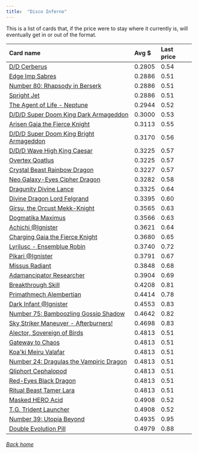 ```yaml
---
title:  "Disco Inferno"
---
```


This is a list of cards that, if the price were to stay where it currently is, will eventually get in or out of the format.

| Card name | Avg $ | Last price |
| :-- | :-- | :-- |
[D/D Cerberus](https://db.ygoprodeck.com/card/?search=D/D%20Cerberus) | 0.2805 | 0.54 |
[Edge Imp Sabres](https://db.ygoprodeck.com/card/?search=Edge%20Imp%20Sabres) | 0.2886 | 0.51 |
[Number 80: Rhapsody in Berserk](https://db.ygoprodeck.com/card/?search=Number%2080:%20Rhapsody%20in%20Berserk) | 0.2886 | 0.51 |
[Spright Jet](https://db.ygoprodeck.com/card/?search=Spright%20Jet) | 0.2886 | 0.51 |
[The Agent of Life - Neptune](https://db.ygoprodeck.com/card/?search=The%20Agent%20of%20Life%20-%20Neptune) | 0.2944 | 0.52 |
[D/D/D Super Doom King Dark Armageddon](https://db.ygoprodeck.com/card/?search=D/D/D%20Super%20Doom%20King%20Dark%20Armageddon) | 0.3000 | 0.53 |
[Arisen Gaia the Fierce Knight](https://db.ygoprodeck.com/card/?search=Arisen%20Gaia%20the%20Fierce%20Knight) | 0.3113 | 0.55 |
[D/D/D Super Doom King Bright Armageddon](https://db.ygoprodeck.com/card/?search=D/D/D%20Super%20Doom%20King%20Bright%20Armageddon) | 0.3170 | 0.56 |
[D/D/D Wave High King Caesar](https://db.ygoprodeck.com/card/?search=D/D/D%20Wave%20High%20King%20Caesar) | 0.3225 | 0.57 |
[Overtex Qoatlus](https://db.ygoprodeck.com/card/?search=Overtex%20Qoatlus) | 0.3225 | 0.57 |
[Crystal Beast Rainbow Dragon](https://db.ygoprodeck.com/card/?search=Crystal%20Beast%20Rainbow%20Dragon) | 0.3227 | 0.57 |
[Neo Galaxy-Eyes Cipher Dragon](https://db.ygoprodeck.com/card/?search=Neo%20Galaxy-Eyes%20Cipher%20Dragon) | 0.3282 | 0.58 |
[Dragunity Divine Lance](https://db.ygoprodeck.com/card/?search=Dragunity%20Divine%20Lance) | 0.3325 | 0.64 |
[Divine Dragon Lord Felgrand](https://db.ygoprodeck.com/card/?search=Divine%20Dragon%20Lord%20Felgrand) | 0.3395 | 0.60 |
[Girsu, the Orcust Mekk-Knight](https://db.ygoprodeck.com/card/?search=Girsu,%20the%20Orcust%20Mekk-Knight) | 0.3565 | 0.63 |
[Dogmatika Maximus](https://db.ygoprodeck.com/card/?search=Dogmatika%20Maximus) | 0.3566 | 0.63 |
[Achichi @Ignister](https://db.ygoprodeck.com/card/?search=Achichi%20@Ignister) | 0.3621 | 0.64 |
[Charging Gaia the Fierce Knight](https://db.ygoprodeck.com/card/?search=Charging%20Gaia%20the%20Fierce%20Knight) | 0.3680 | 0.65 |
[Lyrilusc - Ensemblue Robin](https://db.ygoprodeck.com/card/?search=Lyrilusc%20-%20Ensemblue%20Robin) | 0.3740 | 0.72 |
[Pikari @Ignister](https://db.ygoprodeck.com/card/?search=Pikari%20@Ignister) | 0.3791 | 0.67 |
[Missus Radiant](https://db.ygoprodeck.com/card/?search=Missus%20Radiant) | 0.3848 | 0.68 |
[Adamancipator Researcher](https://db.ygoprodeck.com/card/?search=Adamancipator%20Researcher) | 0.3904 | 0.69 |
[Breakthrough Skill](https://db.ygoprodeck.com/card/?search=Breakthrough%20Skill) | 0.4208 | 0.81 |
[Primathmech Alembertian](https://db.ygoprodeck.com/card/?search=Primathmech%20Alembertian) | 0.4414 | 0.78 |
[Dark Infant @Ignister](https://db.ygoprodeck.com/card/?search=Dark%20Infant%20@Ignister) | 0.4553 | 0.83 |
[Number 75: Bamboozling Gossip Shadow](https://db.ygoprodeck.com/card/?search=Number%2075:%20Bamboozling%20Gossip%20Shadow) | 0.4642 | 0.82 |
[Sky Striker Maneuver - Afterburners!](https://db.ygoprodeck.com/card/?search=Sky%20Striker%20Maneuver%20-%20Afterburners!) | 0.4698 | 0.83 |
[Alector, Sovereign of Birds](https://db.ygoprodeck.com/card/?search=Alector,%20Sovereign%20of%20Birds) | 0.4813 | 0.51 |
[Gateway to Chaos](https://db.ygoprodeck.com/card/?search=Gateway%20to%20Chaos) | 0.4813 | 0.51 |
[Koa'ki Meiru Valafar](https://db.ygoprodeck.com/card/?search=Koa'ki%20Meiru%20Valafar) | 0.4813 | 0.51 |
[Number 24: Dragulas the Vampiric Dragon](https://db.ygoprodeck.com/card/?search=Number%2024:%20Dragulas%20the%20Vampiric%20Dragon) | 0.4813 | 0.51 |
[Qliphort Cephalopod](https://db.ygoprodeck.com/card/?search=Qliphort%20Cephalopod) | 0.4813 | 0.51 |
[Red-Eyes Black Dragon](https://db.ygoprodeck.com/card/?search=Red-Eyes%20Black%20Dragon) | 0.4813 | 0.51 |
[Ritual Beast Tamer Lara](https://db.ygoprodeck.com/card/?search=Ritual%20Beast%20Tamer%20Lara) | 0.4813 | 0.51 |
[Masked HERO Acid](https://db.ygoprodeck.com/card/?search=Masked%20HERO%20Acid) | 0.4908 | 0.52 |
[T.G. Trident Launcher](https://db.ygoprodeck.com/card/?search=T.G.%20Trident%20Launcher) | 0.4908 | 0.52 |
[Number 39: Utopia Beyond](https://db.ygoprodeck.com/card/?search=Number%2039:%20Utopia%20Beyond) | 0.4935 | 0.95 |
[Double Evolution Pill](https://db.ygoprodeck.com/card/?search=Double%20Evolution%20Pill) | 0.4979 | 0.88 |

###### [Back home](index)